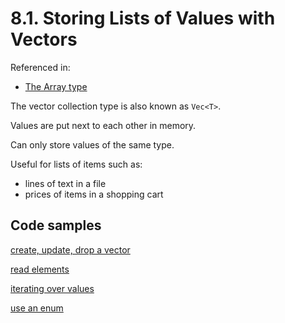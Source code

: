 # 8.1. Storing Lists of Values with Vectors

Referenced in:

- [The Array type](../../03-common-programming-concepts/02-data-types/#the-array-type)

The vector collection type is also known as `Vec<T>`.

Values are put next to each other in memory.

Can only store values of the same type.

Useful for lists of items such as:

- lines of text in a file
- prices of items in a shopping cart

## Code samples

[create, update, drop a vector](./crates/create_update_drop_vector/src/main.rs)

[read elements](./crates/read_elements/src/main.rs)

[iterating over values](./crates/iterating_over_values/src/main.rs)

[use an enum](./crates/use_an_enum/src/main.rs)
